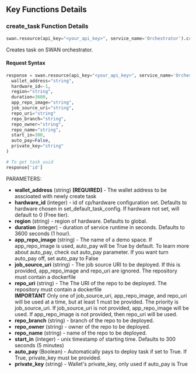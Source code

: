 
## Key Functions Details

### create_task Function Details

```python
swan.resource(api_key="<your_api_key>", service_name='Orchestrator').create_task(**kwargs)
```

Creates task on SWAN orchestrator.

#### Request Syntax

```python
response = swan.resource(api_key="<your_api_key>", service_name='Orchestrator').create_task(
  wallet_address="string", 
  hardware_id=-1, 
  region="string",
  duration=3600,
  app_repo_image="string",
  job_source_uri="string",
  repo_uri="string"
  repo_branch="string",
  repo_owner="string", 
  repo_name="string",
  start_in=300, 
  auto_pay=False,
  private_key="string"
)

# To get task_uuid
response['id']
```
PARAMETERS:
- **wallet_address** (string) **[REQUIRED]** - The wallet address to be asscioated with newly create task
- **hardware_id** (integer) - id of cp/hardware configuration set. Defaults to hardware chosen in set_default_task_config. If hardware not set, will default to 0 (Free tier).
- **region** (string) - region of hardware. Defaults to global.
- **duration** (integer) - duration of service runtime in seconds. Defaults to 3600 seconds (1 hour).
- **app_repo_image** (string) - The name of a demo space. If app_repo_image is used, auto_pay will be True by default. To learn more about auto_pay, check out auto_pay parameter. If you want turn auto_pay off, set auto_pay to False
- **job_source_uri** (string) - The job source URI to be deployed. If this is provided, app_repo_image and repo_uri are ignored. The repository must contain a dockerfile
- **repo_uri** (string) - The The URI of the repo to be deployed. The repository must contain a dockerfile \
**IMPORTANT** Only one of job_source_uri, app_repo_image, and repo_uri will be used at a time, but at least 1 must be provided. The priority is job_source_uri. If job_source_uri is not provided, app_repo_image will be used. If app_repo_image is not provided, then repo_uri will be used.
- **repo_branch** (string) - branch of the repo to be deployed.
- **repo_owner** (string) - owner of the repo to be deployed.
- **repo_name** (string) - name of the repo to be deployed.
- **start_in** (integer) - unix timestamp of starting time. Defaults to 300 seconds (5 minutes)
- **auto_pay** (Boolean) - Automatically pays to deploy task if set to True. If True, private_key must be provided.
- **private_key** (string) - Wallet's private_key, only used if auto_pay is True
